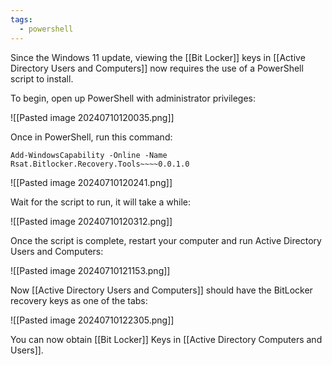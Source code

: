 ```yaml
---
tags:
  - powershell
---
```

Since the Windows 11 update, viewing the [[Bit Locker]] keys in [[Active Directory Users and Computers]] now requires the use of a PowerShell script to install. 

To begin, open up PowerShell with administrator privileges:

![[Pasted image 20240710120035.png]]

Once in PowerShell, run this command:

``` 
Add-WindowsCapability -Online -Name Rsat.Bitlocker.Recovery.Tools~~~~0.0.1.0
```


![[Pasted image 20240710120241.png]]

Wait for the script to run, it will take a while:

![[Pasted image 20240710120312.png]]

Once the script is complete, restart your computer and run Active Directory Users and Computers:

![[Pasted image 20240710121153.png]]

Now [[Active Directory Users and Computers]] should have the BitLocker recovery keys as one of the tabs:

![[Pasted image 20240710122305.png]]

You can now obtain [[Bit Locker]] Keys in [[Active Directory Computers and Users]]. 

